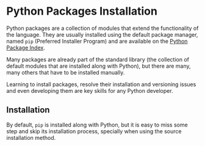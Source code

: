# Python Packages Installation

Python packages are a collection of modules that extend the functionality of the language. They are usually installed using the default package manager, named `pip` (Preferred Installer Program) and are available on the [Python Package Index](https://pypi.org/).

Many packages are already part of the standard library (the collection of default modules that are installed along with Python), but there are many, many others that have to be installed manually.

Learning to install packages, resolve their installation and versioning issues and even developing them are key skills for any Python developer.

## Installation

By default, `pip` is installed along with Python, but it is easy to miss some step and skip its installation process, specially when using the source installation method.
